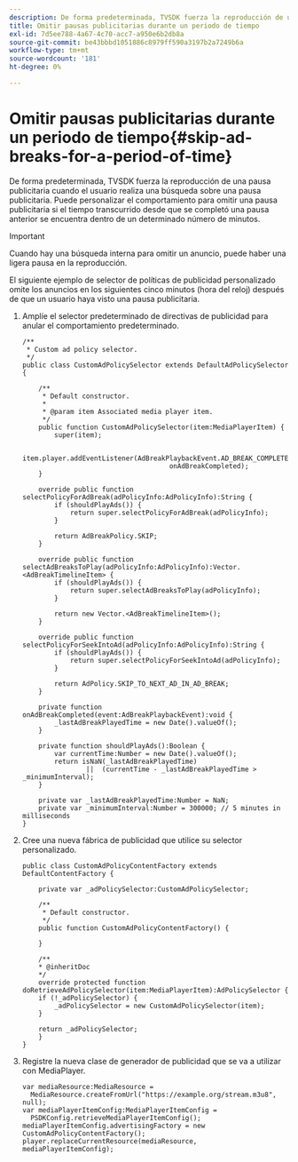 ```yaml
---
description: De forma predeterminada, TVSDK fuerza la reproducción de una pausa publicitaria cuando el usuario realiza una búsqueda sobre una pausa publicitaria. Puede personalizar el comportamiento para omitir una pausa publicitaria si el tiempo transcurrido desde que se completó una pausa anterior se encuentra dentro de un determinado número de minutos.
title: Omitir pausas publicitarias durante un periodo de tiempo
exl-id: 7d5ee788-4a67-4c70-acc7-a950e6b2db8a
source-git-commit: be43bbbd1051886c8979ff590a3197b2a7249b6a
workflow-type: tm+mt
source-wordcount: '181'
ht-degree: 0%

---
```


# Omitir pausas publicitarias durante un periodo de tiempo{#skip-ad-breaks-for-a-period-of-time}

De forma predeterminada, TVSDK fuerza la reproducción de una pausa publicitaria cuando el usuario realiza una búsqueda sobre una pausa publicitaria. Puede personalizar el comportamiento para omitir una pausa publicitaria si el tiempo transcurrido desde que se completó una pausa anterior se encuentra dentro de un determinado número de minutos.

>[!IMPORTANT]
>
>Cuando hay una búsqueda interna para omitir un anuncio, puede haber una ligera pausa en la reproducción.

El siguiente ejemplo de selector de políticas de publicidad personalizado omite los anuncios en los siguientes cinco minutos (hora del reloj) después de que un usuario haya visto una pausa publicitaria.

1. Amplíe el selector predeterminado de directivas de publicidad para anular el comportamiento predeterminado.

   ```
   /** 
    * Custom ad policy selector. 
    */ 
   public class CustomAdPolicySelector extends DefaultAdPolicySelector { 
   
       /** 
        * Default constructor. 
        * 
        * @param item Associated media player item. 
        */ 
       public function CustomAdPolicySelector(item:MediaPlayerItem) { 
           super(item); 
   
           item.player.addEventListener(AdBreakPlaybackEvent.AD_BREAK_COMPLETED,  
                                        onAdBreakCompleted); 
       } 
   
       override public function selectPolicyForAdBreak(adPolicyInfo:AdPolicyInfo):String { 
           if (shouldPlayAds()) { 
               return super.selectPolicyForAdBreak(adPolicyInfo); 
           } 
   
           return AdBreakPolicy.SKIP; 
       } 
   
       override public function selectAdBreaksToPlay(adPolicyInfo:AdPolicyInfo):Vector.<AdBreakTimelineItem> { 
           if (shouldPlayAds()) { 
               return super.selectAdBreaksToPlay(adPolicyInfo); 
           } 
   
           return new Vector.<AdBreakTimelineItem>(); 
       } 
   
       override public function selectPolicyForSeekIntoAd(adPolicyInfo:AdPolicyInfo):String { 
           if (shouldPlayAds()) { 
               return super.selectPolicyForSeekIntoAd(adPolicyInfo); 
           } 
   
           return AdPolicy.SKIP_TO_NEXT_AD_IN_AD_BREAK; 
       } 
   
       private function onAdBreakCompleted(event:AdBreakPlaybackEvent):void { 
           _lastAdBreakPlayedTime = new Date().valueOf(); 
       } 
   
       private function shouldPlayAds():Boolean { 
           var currentTime:Number = new Date().valueOf(); 
           return isNaN(_lastAdBreakPlayedTime) 
                   ||  (currentTime - _lastAdBreakPlayedTime > _minimumInterval); 
       } 
   
       private var _lastAdBreakPlayedTime:Number = NaN; 
       private var _minimumInterval:Number = 300000; // 5 minutes in milliseconds 
   }
   ```

1. Cree una nueva fábrica de publicidad que utilice su selector personalizado.

   ```
   public class CustomAdPolicyContentFactory extends DefaultContentFactory { 
   
       private var _adPolicySelector:CustomAdPolicySelector; 
   
       /** 
        * Default constructor. 
        */ 
       public function CustomAdPolicyContentFactory() { 
   
       } 
   
       /** 
       * @inheritDoc 
       */ 
       override protected function doRetrieveAdPolicySelector(item:MediaPlayerItem):AdPolicySelector { 
       if (!_adPolicySelector) { 
           _adPolicySelector = new CustomAdPolicySelector(item); 
       } 
   
       return _adPolicySelector; 
       } 
   }
   ```

1. Registre la nueva clase de generador de publicidad que se va a utilizar con MediaPlayer.

   ```
   var mediaResource:MediaResource =  
     MediaResource.createFromUrl("https://example.org/stream.m3u8", null); 
   var mediaPlayerItemConfig:MediaPlayerItemConfig =  
     PSDKConfig.retrieveMediaPlayerItemConfig(); 
   mediaPlayerItemConfig.advertisingFactory = new CustomAdPolicyContentFactory(); 
   player.replaceCurrentResource(mediaResource, mediaPlayerItemConfig);
   ```
